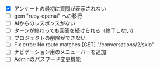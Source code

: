 - [x] アンケートの最初に質問が表示されない
- [ ] gem "ruby-openai" への移行
- [ ] AIからのレスポンスがない
- [ ] ターンが終わっても回答を続けられる（終了しない）
- [ ] プロジェクトの削除ができない
- [ ] Fix error: No route matches [GET] "/conversations/2/skip"
- [ ] ナビゲーション用のメニューバーを追加
- [ ] Adminのパスワード変更機能

